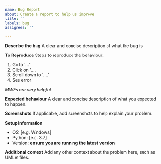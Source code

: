 ```yaml
---
name: Bug Report
about: Create a report to help us improve
title: ''
labels: bug
assignees: ''

---
```


**Describe the bug**
A clear and concise description of what the bug is.

**To Reproduce**
Steps to reproduce the behaviour:
1. Go to '...'
2. Click on '....'
3. Scroll down to '....'
4. See error

*MWEs are very helpful*

**Expected behaviour**
A clear and concise description of what you expected to happen.

**Screenshots**
If applicable, add screenshots to help explain your problem.

**Setup Information**
 - OS: [e.g. Windows]
 - Python: [e.g. 3.7]
 - Version: **ensure you are running the latest version**

**Additional context**
Add any other context about the problem here, such as UMLet files.
